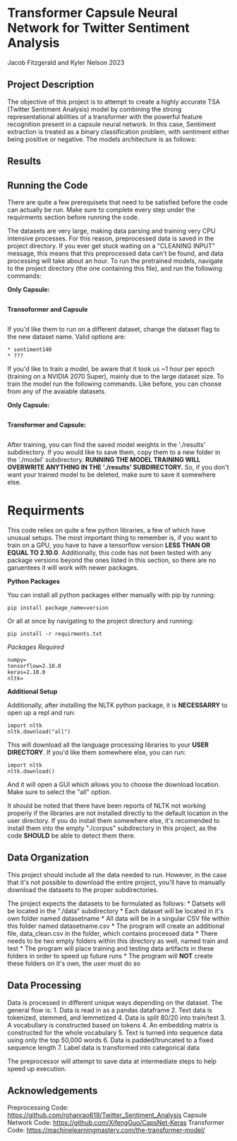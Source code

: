 # Transformer Capsule Neural Network for Twitter Sentiment Analysis

Jacob Fitzgerald and Kyler Nelson 2023

## Project Description
The objective of this project is to attempt to create a highly accurate TSA (Twitter Sentiment Analysis) model by combining the strong representational abilities of a transformer with the powerful feature recognition present in a capsule neural network. In this case, Sentiment extraction is treated as a binary classification problem, with sentiment either being positive or negative. The models architecture is as follows:


## Results


## Running the Code

There are quite a few prerequisets that need to be satisfied before the code can actually be run. Make sure to complete every step under the requirments section before running the code.

The datasets are very large, making data parsing and training very CPU intensive processes. For this reason, preprocessed data is saved in the project directory. If you ever get stuck waiting on a  "CLEANING INPUT" message, this means that this preprocessed data can't be found, and data processing will take about an hour. To run the pretrained models, navigate to the project directory (the one containing this file), and run the following commands:

**Only Capsule:**
```

```

**Transoformer and Capsule**
```

```

If you'd like them to run on a different dataset, change the dataset flag to the new dataset name. Valid options are:

	* sentiment140
	* ???

If you'd like to train a model, be aware that it took us ~1 hour per epoch (training on a NVIDIA 2070 Super), mainly due to the large dataset size. To train the model run the following commands. Like before, you can choose from any of the avaiable datasets.

**Only Capsule:**
```

```

**Transformer and Capsule:**
```

```

After training, you can find the saved model weights in the './results' subdirectory. If you would like to save them, copy them to a new folder in the './model' subdirectory. **RUNNING THE MODEL TRAINING WILL OVERWRITE ANYTHING IN THE './results' SUBDIRECTORY.** So, if you don't want your trained model to be deleted, make sure to save it somewhere else.


# Requirments

This code relies on quite a few python libraries, a few of which have unusual setups. The most important thing to remember is, if you want to train on a GPU, you have to have a tensorflow version **LESS THAN OR EQUAL TO 2.10.0**. Additionally, this code has not been tested with any package versions beyond the ones listed in this section, so there are no garuentees it will work with newer packages.

**Python Packages**

You can install all python packages either manually with pip by running:
```
pip install package_name=version
```

Or all at once by navigating to the project directory and running:
```
pip install -r requirments.txt
```

*Packages Required*
```
numpy=
tensorflow=2.10.0
keras=2.10.0
nltk=

```

**Additional Setup**

Additionally, after installing the NLTK python package, it is **NECESSARRY** to open up a repl and run:
```
import nltk
nltk.download("all")
```

This will download all the language processing libraries to your **USER DIRECTORY**. If you'd like them somewhere else, you can run:
```
import nltk
nltk.download()
```

And it will open a GUI which allows you to choose the download location. Make sure to select the "all" option. 

It should be noted that there have been reports of NLTK not working properly if the libraries are not installed directly to the default location in the user directory. If you do install them somewhere else, it's recomended to install them into the empty "./corpus" subdirectory in this project, as the code **SHOULD** be able to detect them there.



## Data Organization
This project should include all the data needed to run. However, in the case that it's not possible to download the entire project, you'll have to manually download the datasets to the proper subdirectories.

The project expects the datasets to be formulated as follows:
	* Datsets will be located in the "./data" subdirectory
	* Each dataset will be located in it's own folder named datasetname
	* All data will be in a singular CSV file within this folder named datasetname.csv
		* The program will create an additional file, data_clean.csv in the folder, which contains processed data
	* There needs to be two empty folders within this directory as well, named train and test
		* The program will place training and testing data artifacts in these folders in order to speed up future runs
		* The program will **NOT** create these folders on it's own, the user must do so

## Data Processing
Data is processed in different unique ways depending on the dataset. The general flow is:
	1. Data is read in as a pandas dataframe
	2. Text data is tokenized, stemmed, and lemmetized
	4. Data is split 80/20 into train/test
	3. A vocabullary is constructed based on tokens
	4. An embedding matrix is constructed for the whole vocabulary
	5. Text is turned into sequence data using only the top 50,000 words
	6. Data is padded/truncated to a fixed sequence length
	7. Label data is transformed into categorical data

The preprocessor will attempt to save data at intermediate steps to help speed up execution.

## Acknowledgements

Preprocessing Code: https://github.com/rohanrao619/Twitter_Sentiment_Analysis
Capsule Network Code: https://github.com/XifengGuo/CapsNet-Keras
Transformer Code: https://machinelearningmastery.com/the-transformer-model/

